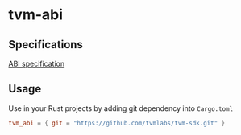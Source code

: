 # tvm-abi

## Specifications

[ABI specification](./docs/ABI.md)

## Usage

Use in your Rust projects by adding git dependency into `Cargo.toml`

```toml
tvm_abi = { git = "https://github.com/tvmlabs/tvm-sdk.git" }
```
